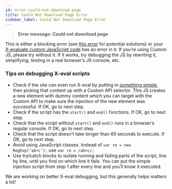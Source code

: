 ```yaml
---
id: error-could-not-download-page
title: Could Not Download Page Error
sidebar_label: Could Not Download Page Error
---
```


> **Error message: Could not download page**

This is either a blocking error (see [this error](error-error-downloading-url) for potential solutions) or your [X-evaluate custom JavaScript code](api-analyze#custom-javascript) has an error in it. If you’re using Custom JS, please try without it. If it works, try debugging the JS by rewriting it, simplifying, testing in a real browser’s JS console, etc.

### Tips on debugging X-eval scripts

- Check if the site can even run X-eval by putting in [something simple](https://jsbin.com/xodujipono/edit?js), then picking that content up with a Custom API selector. This JS creates a new element with dummy content which you can target with the Custom API to make sure the injection of the new element was successful. If OK, go to next step.
- Check if the script has the `start()` and `end()` functions. If OK, go to next step.
- Check that the script without `start()` and `end()` runs in a browser’s regular console. If OK, go to next step.
- Check that the script doesn’t take longer than 60 seconds to execute. If OK, go to next step.
- Avoid using JavaScript classes. Instead of `var re = new RegExp(‘ab+c’);` use `var re = /ab+c/;`
- Use try/catch blocks to isolate running and failing parts of the script, line by line, until you find on which line it fails. You can put the simple injection script from step 1 after every line and you’ll know it executed.

We are working on better X-eval debugging, but this generally helps matters a lot!
